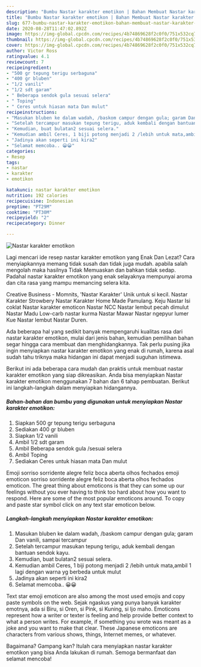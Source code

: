 ```yaml
---
description: "Bumbu Nastar karakter emotikon | Bahan Membuat Nastar karakter emotikon Yang Enak Dan Lezat"
title: "Bumbu Nastar karakter emotikon | Bahan Membuat Nastar karakter emotikon Yang Enak Dan Lezat"
slug: 677-bumbu-nastar-karakter-emotikon-bahan-membuat-nastar-karakter-emotikon-yang-enak-dan-lezat
date: 2020-08-28T11:47:02.892Z
image: https://img-global.cpcdn.com/recipes/4b74869628f2c0f0/751x532cq70/nastar-karakter-emotikon-foto-resep-utama.jpg
thumbnail: https://img-global.cpcdn.com/recipes/4b74869628f2c0f0/751x532cq70/nastar-karakter-emotikon-foto-resep-utama.jpg
cover: https://img-global.cpcdn.com/recipes/4b74869628f2c0f0/751x532cq70/nastar-karakter-emotikon-foto-resep-utama.jpg
author: Victor Ross
ratingvalue: 4.1
reviewcount: 7
recipeingredient:
- "500 gr tepung terigu serbaguna"
- "400 gr bluben"
- "1/2 vanili"
- "1/2 sdt garam"
- " Beberapa sendok gula sesuai selera"
- " Toping"
- " Ceres untuk hiasan mata Dan mulut"
recipeinstructions:
- "Masukan bluben ke dalam wadah, /baskom campur dengan gula; garam Dan vanili, sampai tercampur"
- "Setelah tercampur masukan tepung terigu, aduk kembali dengan bantuan sendok kayu."
- "Kemudian, buat bulatan2 sesuai selera."
- "Kemudian ambil Ceres, 1 biji potong menjadi 2 /lebih untuk mata,ambil 1 lagi dengan warna yg berbeda untuk mulut"
- "Jadinya akan seperti ini kira2"
- "Selamat memcoba.. 😀😀"
categories:
- Resep
tags:
- nastar
- karakter
- emotikon

katakunci: nastar karakter emotikon 
nutrition: 192 calories
recipecuisine: Indonesian
preptime: "PT29M"
cooktime: "PT30M"
recipeyield: "2"
recipecategory: Dinner

---
```



![Nastar karakter emotikon](https://img-global.cpcdn.com/recipes/4b74869628f2c0f0/751x532cq70/nastar-karakter-emotikon-foto-resep-utama.jpg)

Lagi mencari ide resep nastar karakter emotikon yang Enak Dan Lezat? Cara menyiapkannya memang tidak susah dan tidak juga mudah. apabila salah mengolah maka hasilnya Tidak Memuaskan dan bahkan tidak sedap. Padahal nastar karakter emotikon yang enak selayaknya mempunyai aroma dan cita rasa yang mampu memancing selera kita.

Creative Business - Momnits, &#39;Nastar Karakter&#39; Unik untuk si kecil. Nastar Karakter Strowbery Nastar Karakter Home Made Pamulang. Keju Nastar Isi coklat Nastar karakter emoticon Nastar NCC Nastar lembut pecah dimulut Nastar Madu Low-carb nastar kurma Nastar Mawar Nastar ngepyur lumer Kue Nastar lembut Nastar Duren.

Ada beberapa hal yang sedikit banyak mempengaruhi kualitas rasa dari nastar karakter emotikon, mulai dari jenis bahan, kemudian pemilihan bahan segar hingga cara membuat dan menghidangkannya. Tak perlu pusing jika ingin menyiapkan nastar karakter emotikon yang enak di rumah, karena asal sudah tahu triknya maka hidangan ini dapat menjadi suguhan istimewa.


Berikut ini ada beberapa cara mudah dan praktis untuk membuat nastar karakter emotikon yang siap dikreasikan. Anda bisa menyiapkan Nastar karakter emotikon menggunakan 7 bahan dan 6 tahap pembuatan. Berikut ini langkah-langkah dalam menyiapkan hidangannya.

<!--inarticleads1-->

##### Bahan-bahan dan bumbu yang digunakan untuk menyiapkan Nastar karakter emotikon:

1. Siapkan 500 gr tepung terigu serbaguna
1. Sediakan 400 gr bluben
1. Siapkan 1/2 vanili
1. Ambil 1/2 sdt garam
1. Ambil  Beberapa sendok gula /sesuai selera
1. Ambil  Toping
1. Sediakan  Ceres untuk hiasan mata Dan mulut


Emoji sorriso sorridente alegre feliz boca aberta olhos fechados emoji emoticon sorriso sorridente alegre feliz boca aberta olhos fechados emoticon. The great thing about emoticons is that they can some up our feelings without you ever having to think too hard about how you want to respond. Here are some of the most popular emoticons around. To copy and paste star symbol click on any text star emoticon below. 

<!--inarticleads2-->

##### Langkah-langkah menyiapkan Nastar karakter emotikon:

1. Masukan bluben ke dalam wadah, /baskom campur dengan gula; garam Dan vanili, sampai tercampur
1. Setelah tercampur masukan tepung terigu, aduk kembali dengan bantuan sendok kayu.
1. Kemudian, buat bulatan2 sesuai selera.
1. Kemudian ambil Ceres, 1 biji potong menjadi 2 /lebih untuk mata,ambil 1 lagi dengan warna yg berbeda untuk mulut
1. Jadinya akan seperti ini kira2
1. Selamat memcoba.. 😀😀


Text star emoji emoticon are also among the most used emojis and copy paste symbols on the web. Sejak ngaskus yang punya banyak karakter emotnya, ada si Biru, si Oren, si Pink, si Kuning, si Ijo maho. Emoticons represent how a writer or texter is feeling and help provide better context to what a person writes. For example, if something you wrote was meant as a joke and you want to make that clear. These Japanese emoticons are characters from various shows, things, Internet memes, or whatever. 

Bagaimana? Gampang kan? Itulah cara menyiapkan nastar karakter emotikon yang bisa Anda lakukan di rumah. Semoga bermanfaat dan selamat mencoba!

